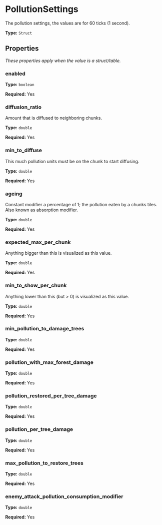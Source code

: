 # PollutionSettings

The pollution settings, the values are for 60 ticks (1 second).

**Type:** `Struct`

## Properties

*These properties apply when the value is a struct/table.*

### enabled

**Type:** `boolean`

**Required:** Yes

### diffusion_ratio

Amount that is diffused to neighboring chunks.

**Type:** `double`

**Required:** Yes

### min_to_diffuse

This much pollution units must be on the chunk to start diffusing.

**Type:** `double`

**Required:** Yes

### ageing

Constant modifier a percentage of 1; the pollution eaten by a chunks tiles. Also known as absorption modifier.

**Type:** `double`

**Required:** Yes

### expected_max_per_chunk

Anything bigger than this is visualized as this value.

**Type:** `double`

**Required:** Yes

### min_to_show_per_chunk

Anything lower than this (but > 0) is visualized as this value.

**Type:** `double`

**Required:** Yes

### min_pollution_to_damage_trees

**Type:** `double`

**Required:** Yes

### pollution_with_max_forest_damage

**Type:** `double`

**Required:** Yes

### pollution_restored_per_tree_damage

**Type:** `double`

**Required:** Yes

### pollution_per_tree_damage

**Type:** `double`

**Required:** Yes

### max_pollution_to_restore_trees

**Type:** `double`

**Required:** Yes

### enemy_attack_pollution_consumption_modifier

**Type:** `double`

**Required:** Yes

